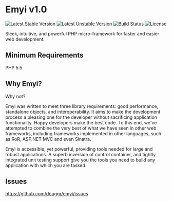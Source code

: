 # Emyi v1.0
[![Latest Stable Version](https://poser.pugx.org/douggr/emyi/v/stable.png)](https://packagist.org/packages/douggr/emyi) [![Latest Unstable Version](https://poser.pugx.org/douggr/emyi/v/unstable.png)](https://packagist.org/packages/douggr/emyi) [![Build Status](https://travis-ci.org/douggr/emyi.png?branch=master)](https://travis-ci.org/douggr/emyi)  [![License](https://poser.pugx.org/douggr/emyi/license.png)](https://packagist.org/packages/douggr/emyi)

Sleek, intuitive, and powerful PHP micro-framework for faster and easier web development.

## Minimum Requirements
PHP 5.5

## Why Emyi?
Why not?

Emyi was written to meet three library requirements: good performance, standalone objects, and interoperability. It aims to make the development process a pleasing one for the developer without sacrificing application functionality. Happy developers make the best code. To this end, we've attempted to combine the very best of what we have seen in other web frameworks, including frameworks implemented in other languages, such as RoR, ASP.NET MVC and even Sinatra.

Emyi is accessible, yet powerful, providing tools needed for large and robust applications. A superb inversion of control container, and tightly integrated unit testing support give you the tools you need to build any application with which you are tasked.

## Issues
https://github.com/douggr/emyi/issues
